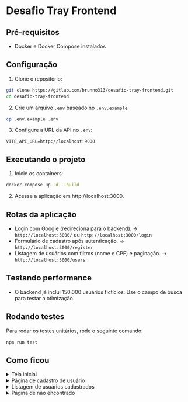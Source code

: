 # Desafio Tray Frontend

## Pré-requisitos

- Docker e Docker Compose instalados

## Configuração

1. Clone o repositório:
```bash
git clone https://gitlab.com/brunno313/desafio-tray-frontend.git
cd desafio-tray-frontend
```
2. Crie um arquivo `.env` baseado no `.env.example`
```bash
cp .env.example .env
```
3. Configure a URL da API no `.env`:
```env
VITE_API_URL=http://localhost:9000
```

## Executando o projeto

1. Inicie os containers:
```bash
docker-compose up -d --build
```
2. Acesse a aplicação em http://localhost:3000.

## Rotas da aplicação

- Login com Google (redireciona para o backend). -> `http://localhost:3000/` ou `http://localhost:3000/login`
- Formulário de cadastro após autenticação. -> `http://localhost:3000/register`
- Listagem de usuários com filtros (nome e CPF) e paginação. -> `http://localhost:3000/users`

## Testando performance

- O backend já inclui 150.000 usuários fictícios. Use o campo de busca para testar a otimização.

## Rodando testes

Para rodar os testes unitários, rode o seguinte comando:
```bash
npm run test
```

## Como ficou

<details>
<summary>Tela inicial</summary>
<img src="./doc/login.png">
</details>
<details>
<summary>Página de cadastro de usuário</summary>
<img src="./doc/registration.png">
</details>
<details>
<summary>Listagem de usuários cadastrados</summary>
<img src="./doc/user-list.png">
</details>
<details>
<summary>Página de não encontrado</summary>
<img src="./doc/page-not-found.png">
</details>
